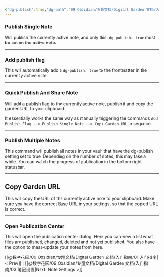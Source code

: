 ```yaml
---
{"dg-publish":true,"dg-path":"09 Obsidian/专题文档/Digital Garden 文档/入门指南/02 操作指令.md","permalink":"/09 Obsidian/专题文档/Digital Garden 文档/入门指南/02 操作指令/","created":"2025-07-30","updated":"2025-07-30"}
---
```



### Publish Single Note

Will publish the currently active note, and only this. `dg-publish: true` must be set on the active note.

---

### Add publish flag

This will automatically add a `dg-publish: true` to the frontmatter in the currently active note. 

---

### Quick Publish And Share Note

Will add a publish flag to the currently active note, publish it and copy the garden URL to your clipboard.

It essentially works the same way as manually triggering the commands `Add Publish Flag --> Publish Single Note --> Copy Garden URL` in sequnce.

--- 

### Publish Multiple Notes

This command will publish all notes in your vault that have the dg-publish setting set to true. Depending on the number of notes, this may take a while. You can watch the progress of publication in the bottom right statusbar. 

---

## Copy Garden URL 

This will copy the URL of the currently active note to your clipboard.
Make sure you have the correct Base URL in your settings, so that the copied URL is correct.

---

### Open Publication Center

This will open the publication center dialog. Here you can view a list what files are published, changed, deleted and not yet published. You also have the option to mass-update your notes from here. 

 [[@数字花园/09 Obsidian/专题文档/Digital Garden 文档/入门指南/01 入门指南\|< Prev]] | [[@数字花园/09 Obsidian/专题文档/Digital Garden 文档/入门指南/03 笔记设置\|Next: Note Settings >]]